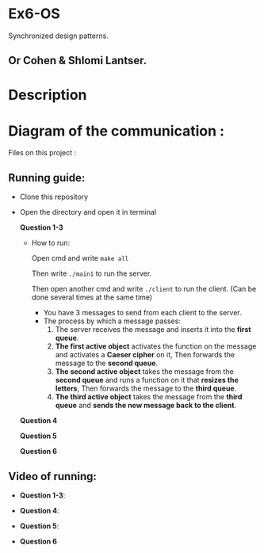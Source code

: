 # Ex6-OS
Synchronized design patterns.

## Or Cohen & Shlomi Lantser.

# Description



# Diagram of the communication :


Files on this project :

                 
## Running guide:

* Clone this repository
* Open the directory and open it in terminal


  **Question 1-3**
  
  
    - How to run:
    
      Open cmd and write `make all`
      
      Then write `./main1` to run the server.
      
      Then open another cmd and write `./client` to run the client. (Can be done several times at the same time)
       - You have 3 messages to send from each client to the server.
       - The process by which a message passes:
            1. The server receives the message and inserts it into the **first queue**.
            2. **The first active object** activates the function on the message and activates a **Caeser cipher** on it,
               Then forwards the message to the **second queue**.
            3. **The second active object** takes the message from the **second queue** and runs a function on it that **resizes the letters**,
               Then forwards the message to the **third queue**.
            4. **The third active object** takes the message from the **third queue** and **sends the new message back to the client**.

   **Question 4**
   
   **Question 5**
   
   **Question 6**


## Video of running:

 - **Question 1-3**:
 
 
 - **Question 4**:

 - **Question 5**:

 - **Question 6**

    
                 
